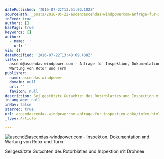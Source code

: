 ```yaml
---
datePublished: '2016-07-22T13:51:02.102Z'
sourcePath: _posts/2016-05-22-ascendascendas-windpowercom-anfrage-fur-inspektion-doku.md
inFeed: true
authors: []
hasPage: true
keywords: []
author:
  - name: ''
    url: ''
via: {}
dateModified: '2016-07-22T13:48:09.408Z'
title: >-
  ascend@ascendas-windpower.com - Anfrage für Inspektion, Dokumentation und
  Wartung von Rotor und Turm
publisher:
  name: ascendas windpower
  domain: null
  url: ''
  favicon: null
description: Seilgestützte Gutachten des Rotorblattes und Inspektion mit Drohnen
inLanguage: null
inNav: false
starred: true
url: ascendascendas-windpowercom-anfrage-fur-inspektion-doku/index.html
_type: Article

---
```

![ascend@ascendas-windpower.com - Inspektion, Dokumentation und Wartung von Rotor und Turm](https://s3-us-west-2.amazonaws.com/the-grid-img/p/fc9725fb57d6643ff4dcbf9ab4e4240e32b4cc6f.jpg)

Seilgestützte Gutachten des Rotorblattes und Inspektion mit Drohnen